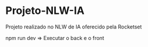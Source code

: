 # Projeto-NLW-IA
Projeto realizado no NLW de IA oferecido pela Rocketset

npm run dev => Executar o back e o front

